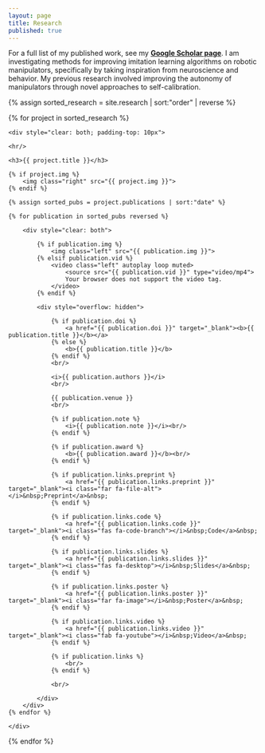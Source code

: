 ```yaml
---
layout: page
title: Research
published: true
---
```


<p>For a full list of my published work, see my <a href="http://scholar.google.com/citations?user=p3NT2IoAAAAJ&hl=en"><b>Google Scholar page</b></a>. I am investigating methods for improving imitation learning algorithms on robotic manipulators, specifically by taking inspiration from neuroscience and behavior. My previous research involved improving the autonomy of manipulators through novel approaches to self-calibration. </p>

<div>
{% assign sorted_research = site.research | sort:"order" | reverse %}

{% for project in sorted_research %}

    <div style="clear: both; padding-top: 10px">
    
    <hr/>
    
    <h3>{{ project.title }}</h3>
    
    {% if project.img %}
        <img class="right" src="{{ project.img }}">
    {% endif %}
    
    {% assign sorted_pubs = project.publications | sort:"date" %}
    
    {% for publication in sorted_pubs reversed %}
        
        <div style="clear: both">
        
            {% if publication.img %}
                <img class="left" src="{{ publication.img }}">
            {% elsif publication.vid %}
                <video class="left" autoplay loop muted>
                    <source src="{{ publication.vid }}" type="video/mp4">
                    Your browser does not support the video tag.
                </video>
            {% endif %}
      
            <div style="overflow: hidden">
            
                {% if publication.doi %}
                    <a href="{{ publication.doi }}" target="_blank"><b>{{ publication.title }}</b></a>
                {% else %}
                    <b>{{ publication.title }}</b>
                {% endif %}
                <br/>

                <i>{{ publication.authors }}</i>
                <br/>

                {{ publication.venue }}
                <br/>

                {% if publication.note %}
                    <i>{{ publication.note }}</i><br/>
                {% endif %}

                {% if publication.award %}
                    <b>{{ publication.award }}</b><br/>
                {% endif %}
                
                {% if publication.links.preprint %}
                    <a href="{{ publication.links.preprint }}" target="_blank"><i class="far fa-file-alt"></i>&nbsp;Preprint</a>&nbsp;
                {% endif %}

                {% if publication.links.code %}
                    <a href="{{ publication.links.code }}" target="_blank"><i class="fas fa-code-branch"></i>&nbsp;Code</a>&nbsp;
                {% endif %}

                {% if publication.links.slides %}
                    <a href="{{ publication.links.slides }}" target="_blank"><i class="fas fa-desktop"></i>&nbsp;Slides</a>&nbsp;
                {% endif %}

                {% if publication.links.poster %}
                    <a href="{{ publication.links.poster }}" target="_blank"><i class="far fa-image"></i>&nbsp;Poster</a>&nbsp;
                {% endif %}

                {% if publication.links.video %}
                    <a href="{{ publication.links.video }}" target="_blank"><i class="fab fa-youtube"></i>&nbsp;Video</a>&nbsp;
                {% endif %}

                {% if publication.links %}
                    <br/>
                {% endif %}
                
                <br/>
                
            </div>
        </div>
    {% endfor %}

    </div>
{% endfor %}
</div>
